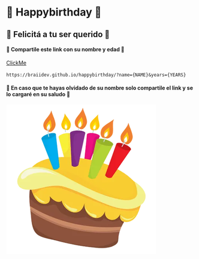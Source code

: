 # 🎂 Happybirthday 🎂

## 🤝 Felicitá a tu ser querido 🤝

#### 🔗 Compartile este link con su nombre y edad 🔗

[ClickMe](https://braiidev.github.io/happybirthday)

`https://braiidev.github.io/happybirthday/?name={NAME}&years={YEARS}`

#### 🤦 En caso que te hayas olvidado de su nombre solo compartile el link y se lo cargaré en su saludo 🤡


![Happy birthday](./torta.webp)
